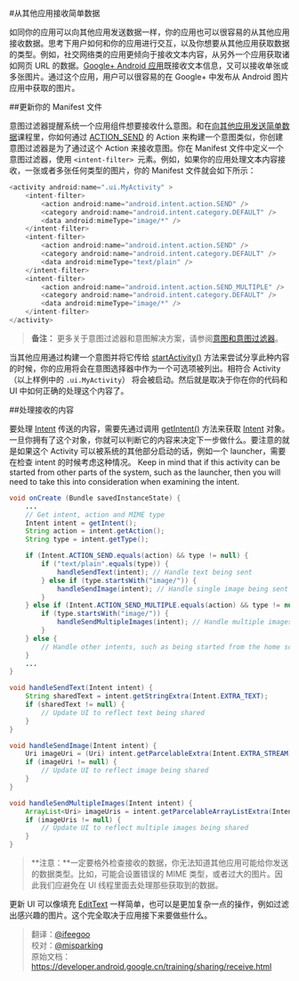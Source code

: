 #从其他应用接收简单数据

如同你的应用可以向其他应用发送数据一样，你的应用也可以很容易的从其他应用接收数据。思考下用户如何和你的应用进行交互，以及你想要从其他应用获取数据的类型。例如，社交网络类的应用更倾向于接收文本内容，从另外一个应用获取诸如网页 URL 的数据。[Google+ Android 应用](https://play.google.com/store/apps/details?id=com.google.android.apps.plus)既接收文本信息，又可以接收单张或多张图片。通过这个应用，用户可以很容易的在 Google+ 中发布从 Android 图片应用中获取的图片。

##更新你的 Manifest 文件

意图过滤器提醒系统一个应用组件想要接收什么意图。和在[向其他应用发送简单数据](https://developer.android.com/training/sharing/send.html)课程里，你如何通过 [ACTION_SEND](https://developer.android.com/reference/android/content/Intent.html#ACTION_SEND) 的 Action 来构建一个意图类似，你创建意图过滤器是为了通过这个 Action 来接收意图。你在 Manifest 文件中定义一个意图过滤器，使用 `<intent-filter> `元素。例如，如果你的应用处理文本内容接收，一张或者多张任何类型的图片，你的 Manifest 文件就会如下所示：

```Java
<activity android:name=".ui.MyActivity" >
    <intent-filter>
        <action android:name="android.intent.action.SEND" />
        <category android:name="android.intent.category.DEFAULT" />
        <data android:mimeType="image/*" />
    </intent-filter>
    <intent-filter>
        <action android:name="android.intent.action.SEND" />
        <category android:name="android.intent.category.DEFAULT" />
        <data android:mimeType="text/plain" />
    </intent-filter>
    <intent-filter>
        <action android:name="android.intent.action.SEND_MULTIPLE" />
        <category android:name="android.intent.category.DEFAULT" />
        <data android:mimeType="image/*" />
    </intent-filter>
</activity>
```

>**备注：** 更多关于意图过滤器和意图解决方案，请参阅[意图和意图过滤器](https://developer.android.com/guide/components/intents-filters.html#ifs)。

当其他应用通过构建一个意图并将它传给 [startActivity()](https://developer.android.com/reference/android/content/Context.html#startActivity(android.content.Intent)) 方法来尝试分享此种内容的时候，你的应用将会在意图选择器中作为一个可选项被列出。相符合 Activity（以上样例中的 `.ui.MyActivity`） 将会被启动。然后就是取决于你在你的代码和 UI 中如何正确的处理这个内容了。

##处理接收的内容

要处理 [Intent](https://developer.android.com/reference/android/content/Intent.html) 传送的内容，需要先通过调用 [getIntent()](https://developer.android.com/reference/android/content/Intent.html#getIntent(java.lang.String)) 方法来获取 [Intent](https://developer.android.com/reference/android/content/Intent.html) 对象。一旦你拥有了这个对象，你就可以判断它的内容来决定下一步做什么。要注意的就是如果这个 Activity 可以被系统的其他部分启动的话，例如一个 launcher，需要在检查 intent 的时候考虑这种情况。
Keep in mind that if this activity can be started from other parts of the system, such as the launcher, then you will need to take this into consideration when examining the intent.
```Java
void onCreate (Bundle savedInstanceState) {
    ...
    // Get intent, action and MIME type
    Intent intent = getIntent();
    String action = intent.getAction();
    String type = intent.getType();

    if (Intent.ACTION_SEND.equals(action) && type != null) {
        if ("text/plain".equals(type)) {
            handleSendText(intent); // Handle text being sent
        } else if (type.startsWith("image/")) {
            handleSendImage(intent); // Handle single image being sent
        }
    } else if (Intent.ACTION_SEND_MULTIPLE.equals(action) && type != null) {
        if (type.startsWith("image/")) {
            handleSendMultipleImages(intent); // Handle multiple images being sent
        }
    } else {
        // Handle other intents, such as being started from the home screen
    }
    ...
}

void handleSendText(Intent intent) {
    String sharedText = intent.getStringExtra(Intent.EXTRA_TEXT);
    if (sharedText != null) {
        // Update UI to reflect text being shared
    }
}

void handleSendImage(Intent intent) {
    Uri imageUri = (Uri) intent.getParcelableExtra(Intent.EXTRA_STREAM);
    if (imageUri != null) {
        // Update UI to reflect image being shared
    }
}

void handleSendMultipleImages(Intent intent) {
    ArrayList<Uri> imageUris = intent.getParcelableArrayListExtra(Intent.EXTRA_STREAM);
    if (imageUris != null) {
        // Update UI to reflect multiple images being shared
    }
}
```

>**注意：**一定要格外检查接收的数据，你无法知道其他应用可能给你发送的数据类型。比如，可能会设置错误的 MIME 类型，或者过大的图片。因此我们应避免在 UI 线程里面去处理那些获取到的数据。


更新 UI 可以像填充 [EditText](https://developer.android.com/reference/android/widget/EditText.html) 一样简单，也可以是更加复杂一点的操作，例如过滤出感兴趣的图片。这个完全取决于应用接下来要做些什么。

>翻译：[@ifeegoo](https://github.com/ifeegoo)  
>校对：[@misparking](https://github.com/misparking)   
>原始文档：<https://developer.android.google.cn/training/sharing/receive.html>  



